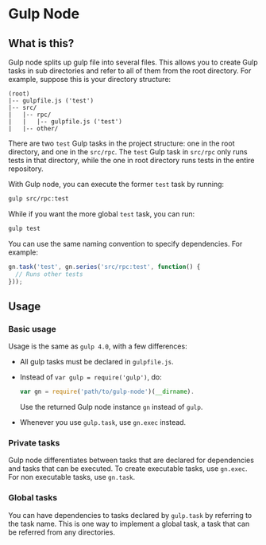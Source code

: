 # Gulp Node
## What is this?
Gulp node splits up gulp file into several files. This allows you to create Gulp tasks in sub
directories and refer to all of them from the root directory. For example, suppose this is your
directory structure:

```
(root)
|-- gulpfile.js ('test')
|-- src/
|   |-- rpc/
|   |   |-- gulpfile.js ('test')  
|   |-- other/
```

There are two `test` Gulp tasks in the project structure: one in the root directory, and one in
the `src/rpc`. The `test` Gulp task in `src/rpc` only runs tests in that directory, while the one in
root directory runs tests in the entire repository.

With Gulp node, you can execute the former `test` task by running:

```bash
gulp src/rpc:test
```

While if you want the more global `test` task, you can run:

```bash
gulp test
```

You can use the same naming convention to specify dependencies. For example:

```javascript
gn.task('test', gn.series('src/rpc:test', function() {
  // Runs other tests
}));
```

## Usage
### Basic usage
Usage is the same as `gulp 4.0`, with a few differences:

-   All gulp tasks must be declared in `gulpfile.js`.
-   Instead of `var gulp = require('gulp')`, do:

    ```javascript
    var gn = require('path/to/gulp-node')(__dirname).
    ```

    Use the returned Gulp node instance `gn` instead of `gulp`.
-   Whenever you use `gulp.task`, use `gn.exec` instead.

### Private tasks
Gulp node differentiates between tasks that are declared for dependencies and tasks that can be
executed. To create executable tasks, use `gn.exec`. For non executable tasks, use `gn.task`.

### Global tasks

You can have dependencies to tasks declared by `gulp.task` by referring to the task name. This is
one way to implement a global task, a task that can be referred from any directories.
